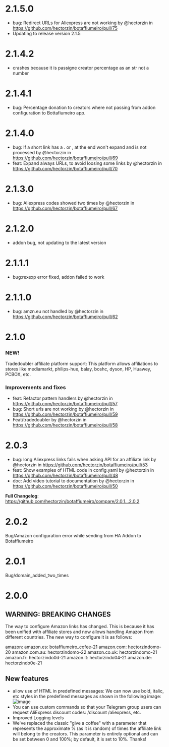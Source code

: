 # 2.1.5.0
* bug: Redirect URLs for Aliexpress are not working by @hectorzin in https://github.com/hectorzin/botaffiumeiro/pull/75
* Updating to release version 2.1.5

# 2.1.4.2

- crashes because it is passigne creator percentage as an str not a number

# 2.1.4.1

- bug: Percentage donation to creators where not passing from addon configuration to Bottafiumeiro app.

# 2.1.4.0

- bug: If a short link has a . or , at the end won't expand and is not processed by @hectorzin in https://github.com/hectorzin/botaffiumeiro/pull/69
- feat: Expand always URLs, to avoid loosing some links by @hectorzin in https://github.com/hectorzin/botaffiumeiro/pull/70

# 2.1.3.0

- bug: Aliexpress codes showed two times by @hectorzin in https://github.com/hectorzin/botaffiumeiro/pull/67

# 2.1.2.0

- addon bug, not updating to the latest version

# 2.1.1.1

- bug:rexexp error fixed, addon failed to work

# 2.1.1.0

- bug: amzn.eu not handled by @hectorzin in https://github.com/hectorzin/botaffiumeiro/pull/62

# 2.1.0

### NEW!

Tradedoubler affiliate platform support: This platform allows affiliations to stores like mediamarkt, philips-hue, balay, boshc, dyson, HP, Huawey, PCBOX, etc.

### Improvements and fixes

- feat: Refactor pattern handlers by @hectorzin in https://github.com/hectorzin/botaffiumeiro/pull/57
- bug: Short urls are not working by @hectorzin in https://github.com/hectorzin/botaffiumeiro/pull/59
- Feat/tradedoubler by @hectorzin in https://github.com/hectorzin/botaffiumeiro/pull/58

# 2.0.3

- bug: long Aliexpress links fails when asking API for an affiliate link by @hectorzin in https://github.com/hectorzin/botaffiumeiro/pull/53
- feat: Show examples of HTML code in config.yaml by @hectorzin in https://github.com/hectorzin/botaffiumeiro/pull/48
- doc: Add video tutorial to documentation by @hectorzin in https://github.com/hectorzin/botaffiumeiro/pull/50

**Full Changelog**: https://github.com/hectorzin/botaffiumeiro/compare/2.0.1...2.0.2

# 2.0.2

Bug/Amazon configuration error while sending from HA Addon to Botaffiumeiro

# 2.0.1

Bug/domain_added_two_times

# 2.0.0

## WARNING: BREAKING CHANGES

The way to configure Amazon links has changed.
This is because it has been unified with affiliate stores and now allows handling Amazon from different countries.
The new way to configure it is as follows:

amazon:
amazon.es: botaffiumeiro_cofee-21
amazon.com: hectorzindomo-20
amazon.com.au: hectorzindomo-22
amazon.co.uk: hectorzindomo-21
amazon.fr: hectorzindo0d-21
amazon.it: hectorzindo04-21
amazon.de: hectorzindo0e-21

## New features

- allow use of HTML in predefined messages: We can now use bold, italic, etc styles in the predefined messages as shown in the following image:
  ![image](https://github.com/user-attachments/assets/39fb1059-5e34-4c1e-b988-1ba6aebb51f8)
- You can use custom commands so that your Telegram group users can request AliExpress discount codes: /discount /aliexpress, etc.
- Improved Logging levels
- We've replaced the classic "give a coffee" with a parameter that represents the approximate % (as it is random) of times the affiliate link will belong to the creators. This parameter is entirely optional and can be set between 0 and 100%; by default, it is set to 10%. Thanks!

